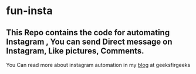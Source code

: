 # fun-insta
## This Repo contains the code for automating Instagram , You can send Direct message on Instagram, Like pictures, Comments.

You Can read more about instagram automation in my <a href="https://auth.geeksforgeeks.org/user/unworthyprogrammer/articles">blog</a> at geeksfirgeeks
